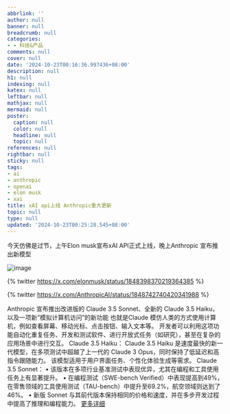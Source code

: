 ```yaml
---
abbrlink: ''
author: null
banner: null
breadcrumb: null
categories:
- - 科技&产品
comments: null
cover: null
date: '2024-10-23T00:16:36.997436+08:00'
description: null
h1: null
indexing: null
katex: null
leftbar: null
mathjax: null
mermaid: null
poster:
  caption: null
  color: null
  headline: null
  topic: null
references: null
rightbar: null
sticky: null
tags:
- ai
- anthropic
- openai
- elon musk
- xai
title: xAI api上线 Anthropic重大更新
topic: null
type: null
updated: '2024-10-23T00:25:28.545+08:00'
---
```

今天仿佛是过节，上午Elon musk宣布xAI API正式上线，晚上Anthropic 宣布推出新模型

![image](https://cdn.jsdelivr.net/gh/shangy1yi/picx-images-hosting@master/image.6t7474n424.webp)

{% twitter https://x.com/elonmusk/status/1848398370219364385 %}

{% twitter https://x.com/AnthropicAI/status/1848742740420341988 %}

Anthropic 宣布推出改进版的 Claude 3.5 Sonnet、全新的 Claude 3.5 Haiku， 以及一项新“模拟计算机访问”的新功能
也就是Claude 模仿人类的方式使用计算机，例如查看屏幕、移动光标、点击按钮、输入文本等。
开发者可以利用这项功能自动化重复任务、开发和测试软件、进行开放式任务（如研究），甚至在复杂的应用场景中进行交互。
Claude 3.5 Haiku：
Claude 3.5 Haiku 是速度最快的新一代模型，在多项测试中超越了上一代的 Claude 3 Opus，同时保持了低延迟和高指令跟随能力。 该模型适用于用户界面任务、个性化体验生成等需求。
Claude 3.5 Sonnet：
• 该版本在多项行业基准测试中表现优异，尤其在编程和工具使用任务上有显著提升。
• 在编程测试（SWE-bench Verified）中表现提高到49%，在零售领域的工具使用测试（TAU-bench）中提升至69.2%，航空领域则达到了46%。
• 新版 Sonnet 与其前代版本保持相同的价格和速度，并在多步开发过程中提高了推理和编程能力。
[更多详细](https://www.anthropic.com/news/3-5-models-and-computer-use)

